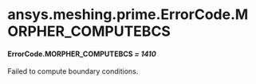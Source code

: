 <a id="ansys-meshing-prime-errorcode-morpher-computebcs"></a>

# ansys.meshing.prime.ErrorCode.MORPHER_COMPUTEBCS

<a id="ansys.meshing.prime.ErrorCode.MORPHER_COMPUTEBCS"></a>

#### ErrorCode.MORPHER_COMPUTEBCS *= 1410*

Failed to compute boundary conditions.

<!-- !! processed by numpydoc !! -->
